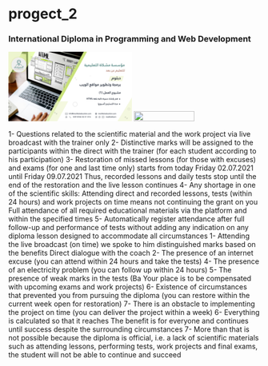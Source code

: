 # progect_2

### International Diploma in Programming and Web Development

<img src="/imajes/Web-Devoloper_0.jpg" height="49%" width="49%"> <img src="/ScreenShots/ScreenShot2.png" height="49%" width="49%">

1- Questions related to the scientific material and the work project via live broadcast with the trainer only
2- Distinctive marks will be assigned to the participants within the direct with the trainer (for each student according to his participation)
3- Restoration of missed lessons (for those with excuses) and exams (for one and last time only) starts from today Friday 02.07.2021 until Friday 09.07.2021 Thus, recorded lessons and daily tests stop until the end of the restoration and the live lesson continues 4- Any shortage in one of the scientific skills: Attending direct and recorded lessons, tests (within 24 hours) and work projects on time means not continuing the grant on you Full attendance of all required educational materials via the platform and within the specified times 5- Automatically register attendance after full follow-up and performance of tests without adding any indication on any diploma lesson designed to accommodate all circumstances 1- Attending the live broadcast (on time) we spoke to him distinguished marks based on the benefits Direct dialogue with the coach 2- The presence of an internet excuse (you can attend within 24 hours and take the tests)
4- The presence of an electricity problem (you can follow up within 24 hours)
5- The presence of weak marks in the tests (Ba Your place is to be compensated with upcoming exams and work projects)
6- Existence of circumstances that prevented you from pursuing the diploma (you can restore within the current week open for restoration)
7- There is an obstacle to implementing the project on time (you can deliver the project within a week) 6- Everything is calculated so that it reaches The benefit is for everyone and continues until success despite the surrounding circumstances 7- More than that is not possible because the diploma is official, i.e. a lack of scientific materials such as attending lessons, performing tests, work projects and final exams, the student will not be able to continue and succeed
